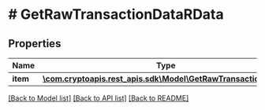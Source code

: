 # # GetRawTransactionDataRData

## Properties

Name | Type | Description | Notes
------------ | ------------- | ------------- | -------------
**item** | [**\com.cryptoapis.rest_apis.sdk\Model\GetRawTransactionDataRI**](GetRawTransactionDataRI.md) |  |

[[Back to Model list]](../../README.md#models) [[Back to API list]](../../README.md#endpoints) [[Back to README]](../../README.md)
